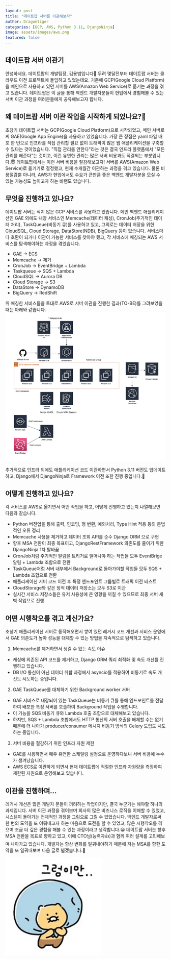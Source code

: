 ```yaml
---
layout: post
title: "데이트팝 서버를 이관해보자"
author: Dragontiger
categories: [GCP, AWS, Python 3.11, DjangoNinja]
image: assets/images/aws.png
featured: false
---
```


## 데이트팝 서버 이관기

안녕하세요. 데이트팝의 개발팀장, 김용범입니다🙇
무려 몇달전부터 데이트팝 서버는 클라우드 이전 프로젝트에 돌입하고 있었는데요. 기존에 GCP(Google Cloud Platform)을 메인으로 사용하고 있던 서버를 AWS(Amazon Web Service)로 옮기는 과정을 겪고 있습니다. 데이트팝은 이 글을 통해 백엔드 개발자분들이 현업에서 경험해볼 수 있는 서버 이관 과정을 여러분들에게 공유해보고자 합니다.

## 왜 데이트팝 서버 이관 작업을 시작하게 되었나요?🧐

초창기 데이트팝 서버는 GCP(Google Cloud Platform)으로 시작되었고, 메인 서버로써 GAE(Google App Engine)을 사용하고 있었습니다. 가장 큰 장점은 yaml 파일 배포 한 번으로 인프라를 직접 관리할 필요 없이 트래픽이 많은 웹 애플리케이션을 구축할 수 있다는 것이었습니다. "직접 관리를 안한다"라는 것은 결국 인프라 플랫폼에서 "모든 관리를 해준다"는 것이고, 이런 유연한 관리는 많은 서버 비용과도 직결되는 부분입니다.😇 데이트팝에서는 이런 서버 비용을 절감해보고자! 서버를 AWS(Amazon Web Service)로 옮기기로 결정했고, 현재 수개월간 이관하는 과정을 겪고 있습니다. 물론 비용절감뿐 아니라, AWS가 현업에서도 수요가 큰만큼 좋은 백엔드 개발자분을 모실 수 있는 가능성도 높이고자 하는 바램도 있습니다.

## 무엇을 진행하고 있나요?

데이트팝 서버는 적지 않은 GCP 서비스를 사용하고 있습니다. 메인 백엔드 애플리케이션인 GAE 외에도 내장 서비스인 Memcache(데이터 캐싱), CronJob(주기적인 데이터 처리), TaskQueue(비동기 큐)를 사용하고 있고, 그외로는 데이터 저장을 위한 CloudSQL, Cloud Storage, DataStore(NDB), BigQuery 등이 있습니다. 서비스마다 호환이 되거나 이관이 가능한 서비스를 찾아야 했고, 각 서비스에 매칭되는 AWS 서비스를 탐색해야하는 과정을 겪었습니다.
- GAE -> ECS
- Memcache -> 제거
- CronJob -> EventBridge + Lambda
- Taskqueue -> SQS + Lambda
- CloudSQL -> Aurora DB
- Cloud Storage -> S3
- DataStore -> DynamoDB
- BigQuery -> RedShift

위 매칭한 서비스들을 토대로 AWS로 서버 이관을 진행한 결과(TO-BE)를 그려보았을 때는 아래와 같습니다.
![Untitled](/assets/images/posts/server-migration/AWS_TO_BE.png)

추가적으로 인프라 외에도 애플리케이션 코드 이관하면서 Python 3.11 버전도 업데이트하고, Django에서 DjangoNinja로 Framework 이전 또한 진행 중입니다.🤫

## 어떻게 진행하고 있나요?
각 서비스를 AWS로 옮기면서 어떤 작업을 하고, 어떻게 진행하고 있는지 나열해보면 다음과 같습니다.

- Python 버전업을 통해 출력, 인코딩, 형 변환, 예외처리, Type Hint 적용 등의 문법적인 오류 정리
- Memcache 사용을 제거하고 데이터 조회 API를 순수 Django ORM 으로 구현
- 향후 MSA 전환이 최종 목표이고, DjangoRestFramework 의존도를 줄이기 위한 DjangoNinja 1차 탈바꿈
- CronJob처럼 주기적인 알림을 트리거로 일어나야 하는 작업들 모두 EventBrige 알림 + Lambda 조합으로 전환
- TaskQueue처럼 서버 내부에서 Background로 돌아가야할 작업들 모두 SQS + Lambda 조합으로 전환
- 애플리케이션 서버 코드 이전 후 특정 엔드포인트 그룹별로 트래픽 이전 테스트
- CloudStorage와 같은 정적 데이터 저장소는 모두 S3로 이관
- 실시간 서비스 저장소들은 유저 사용성에 큰 영향을 끼칠 수 있으므로 최종 서버 새벽 작업으로 진행

## 어떤 시행착오를 겪고 계신가요?
초창기 애플리케이션 서버로 동작해오면서 쌓여 있던 레거시 코드 개선과 서비스 운영에서 GAE 의존도가 높아 성능을 대체할 수 있는 방법을 지속적으로 탐색하고 있습니다.

1. Memcache를 제거하면서 생길 수 있는 속도 이슈
- 캐싱에 의존된 API 코드를 제거하고, Django ORM 쿼리 최적화 및 속도 개선를 진행하고 있습니다.
- DB I/O 통신이 아닌 데이터 취합 과정에서 asyncio를 적용하여 비동기로 속도 개선도 시도하는 중입니다.
2. GAE TaskQueue를 대체하기 위한 Background worker 서버
- GAE 서비스로 내장되어 있는 TaskQueue는 비동기 큐를 통해 엔드포인트를 전달하여 배포한 특정 서버를 호출하여 Background 작업을 수행합니다.
- 이 기능을 SQS 비동기 큐와 Lambda 호출 조합으로 대체해보고 있습니다.
- 하지만, SQS + Lambda 조합에서도 HTTP 통신의 서버 호출을 배제할 수는 없기 때문에 더 나아가 producer/consumer 메시지 비동기 방식의 Celery 도입도 시도하는 중입니다.
3. 서버 비용을 절감하기 위한 인프라 자원 제한
- GAE를 사용하면서 매우 유연한 스케일링 설정으로 운영하다보니 서버 비용에 누수가 생겨났습니다.
- AWS ECS로 이관하게 되면서 현재 데이트팝에 적절한 인프라 자원량을 측정하여 제한된 자원으로 운영해보고 있습니다.

## 이관을 진행하며...
레거시 개선은 많은 개발자 분들이 꺼려하는 작업이지만, 결국 누군가는 해야할 하나의 과제입니다. 서버 이관 과정을 겪어보며 회사의 많은 비즈니스 로직을 이해할 수 있었고, 시스템이 돌아가는 전체적인 과정을 그림으로 그릴 수 있었습니다.
백엔드 개발자로써 한 번의 도약을 또 이뤄내고자 하는 마음으로 도전을 할 수 있었고, 많은 시행착오를 겪으며 조금 더 깊은 경험을 해볼 수 있는 과정이라고 생각합니다.😀
데이트팝 서버는 향후 MSA 전환을 목표로 향하고 있고, 이에 CTO님(능력자👍)과 함께 여러 설계를 고민해보며 나아가고 있습니다. 개발자는 항상 변화를 일궈내야하기 때문에 저는 MSA를 향한 도약을 또 일궈내보며 다음 글로 뵙겠습니다.🙇

![Untitled](/assets/images/posts/server-migration/bye.webp)
